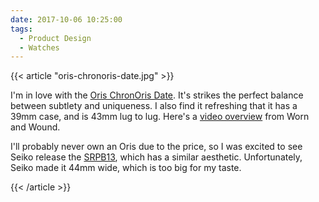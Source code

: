 ```yaml
---
date: 2017-10-06 10:25:00
tags:
  - Product Design
  - Watches
---
```


{{< article "oris-chronoris-date.jpg" >}}

I'm in love with the [Oris ChronOris Date](https://www.hodinkee.com/articles/oris-chronoris-date-hands-on). It's strikes the perfect balance between subtlety and uniqueness. I also find it refreshing that it has a 39mm case, and is 43mm lug to lug. Here's a [video overview](https://www.youtube.com/watch?v=GOVrbPHWbLY) from Worn and Wound.

I'll probably never own an Oris due to the price, so I was excited to see Seiko release the [SRPB13](http://www.creationwatches.com/products/seiko-automatic-watches-69/seiko-5-sports-automatic-japan-made-srpb13-srpb13j1-srpb13j-mens-watch-11607.html), which has a similar aesthetic. Unfortunately, Seiko made it 44mm wide, which is too big for my taste.

{{< /article >}}
